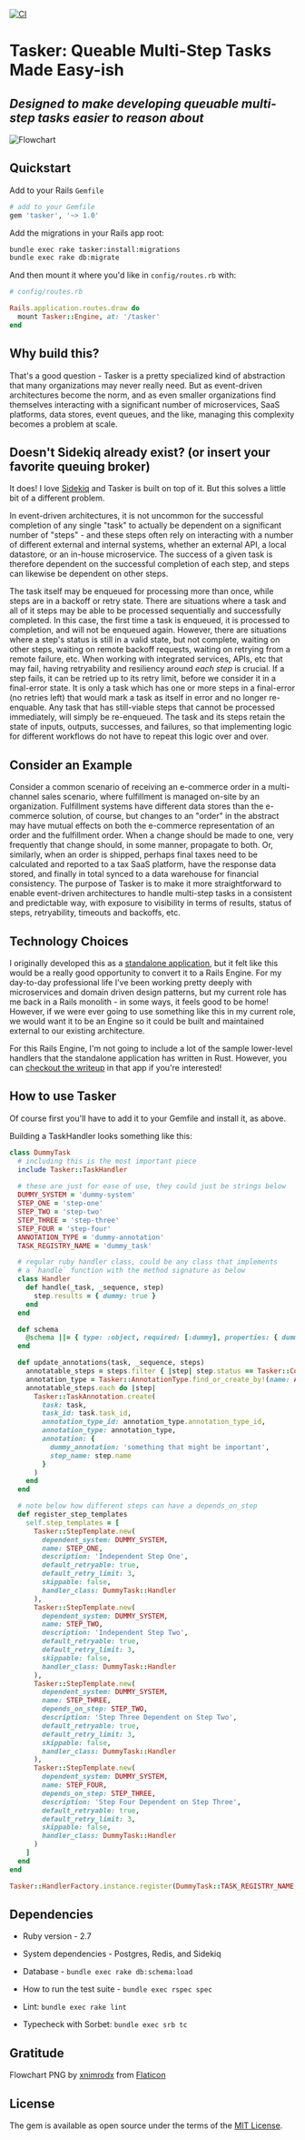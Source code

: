 [![CI](https://github.com/jcoletaylor/tasker/actions/workflows/main.yml/badge.svg)](https://github.com/jcoletaylor/tasker/actions/workflows/main.yml)

# Tasker: Queable Multi-Step Tasks Made Easy-ish

## *Designed to make developing queuable multi-step tasks easier to reason about*

![Flowchart](flowchart.png "Tasker")


## Quickstart

Add to your Rails `Gemfile`

```ruby
# add to your Gemfile
gem 'tasker', '~> 1.0'
```

Add the migrations in your Rails app root:

```bash
bundle exec rake tasker:install:migrations
bundle exec rake db:migrate
```

And then mount it where you'd like in `config/routes.rb` with:

```ruby
# config/routes.rb

Rails.application.routes.draw do
  mount Tasker::Engine, at: '/tasker'
end
```

## Why build this?

That's a good question - Tasker is a pretty specialized kind of abstraction that many organizations may never really need. But as event-driven architectures become the norm, and as even smaller organizations find themselves interacting with a significant number of microservices, SaaS platforms, data stores, event queues, and the like, managing this complexity becomes a problem at scale.

## Doesn't Sidekiq already exist? (or insert your favorite queuing broker)

It does! I love [Sidekiq](https://sidekiq.org/) and Tasker is built on top of it. But this solves a little bit of a different problem.

In event-driven architectures, it is not uncommon for the successful completion of any single "task" to actually be dependent on a significant number of "steps" - and these steps often rely on interacting with a number of different external and internal systems, whether an external API, a local datastore, or an in-house microservice. The success of a given task is therefore dependent on the successful completion of each step, and steps can likewise be dependent on other steps.

The task itself may be enqueued for processing more than once, while steps are in a backoff or retry state. There are situations where a task and all of it steps may be able to be processed sequentially and successfully completed. In this case, the first time a task is enqueued, it is processed to completion, and will not be enqueued again. However, there are situations where a step's status is still in a valid state, but not complete, waiting on other steps, waiting on remote backoff requests, waiting on retrying from a remote failure, etc. When working with integrated services, APIs, etc that may fail, having retryability and resiliency around *each step* is crucial. If a step fails, it can be retried up to its retry limit, before we consider it in a final-error state. It is only a task which has one or more steps in a final-error (no retries left) that would mark a task as itself in error and no longer re-enquable. Any task that has still-viable steps that cannot be processed immediately, will simply be re-enqueued. The task and its steps retain the state of inputs, outputs, successes, and failures, so that implementing logic for different workflows do not have to repeat this logic over and over.

## Consider an Example

Consider a common scenario of receiving an e-commerce order in a multi-channel sales scenario, where fulfillment is managed on-site by an organization. Fulfillment systems have different data stores than the e-commerce solution, of course, but changes to an "order" in the abstract may have mutual effects on both the e-commerce representation of an order and the fulfillment order. When a change should be made to one, very frequently that change should, in some manner, propagate to both. Or, similarly, when an order is shipped, perhaps final taxes need to be calculated and reported to a tax SaaS platform, have the response data stored, and finally in total synced to a data warehouse for financial consistency. The purpose of Tasker is to make it more straightforward to enable event-driven architectures to handle multi-step tasks in a consistent and predictable way, with exposure to visibility in terms of results, status of steps, retryability, timeouts and backoffs, etc.

## Technology Choices

I originally developed this as a [standalone application](https://github.com/jcoletaylor/tasker_rails), but it felt like this would be a really good opportunity to convert it to a Rails Engine. For my day-to-day professional life I've been working pretty deeply with microservices and domain driven design patterns, but my current role has me back in a Rails monolith - in some ways, it feels good to be home! However, if we were ever going to use something like this in my current role, we would want it to be an Engine so it could be built and maintained external to our existing architecture.

For this Rails Engine, I'm not going to include a lot of the sample lower-level handlers that the standalone application has written in Rust. However, you can [checkout the writeup](https://github.com/jcoletaylor/tasker_rails#technology-choices) in that app if you're interested!

## How to use Tasker

Of course first you'll have to add it to your Gemfile and install it, as above.

Building a TaskHandler looks something like this:

```ruby
class DummyTask
  # including this is the most important piece
  include Tasker::TaskHandler
  
  # these are just for ease of use, they could just be strings below
  DUMMY_SYSTEM = 'dummy-system'
  STEP_ONE = 'step-one'
  STEP_TWO = 'step-two'
  STEP_THREE = 'step-three'
  STEP_FOUR = 'step-four'
  ANNOTATION_TYPE = 'dummy-annotation'
  TASK_REGISTRY_NAME = 'dummy_task'

  # regular ruby handler class, could be any class that implements
  # a `handle` function with the method signature as below
  class Handler
    def handle(_task, _sequence, step)
      step.results = { dummy: true }
    end
  end

  def schema
    @schema ||= { type: :object, required: [:dummy], properties: { dummy: { type: 'boolean' } } }
  end

  def update_annotations(task, _sequence, steps)
    annotatable_steps = steps.filter { |step| step.status == Tasker::Constants::WorkflowStepStatuses::COMPLETE }
    annotation_type = Tasker::AnnotationType.find_or_create_by!(name: ANNOTATION_TYPE)
    annotatable_steps.each do |step|
      Tasker::TaskAnnotation.create(
        task: task,
        task_id: task.task_id,
        annotation_type_id: annotation_type.annotation_type_id,
        annotation_type: annotation_type,
        annotation: {
          dummy_annotation: 'something that might be important',
          step_name: step.name
        }
      )
    end
  end

  # note below how different steps can have a depends_on_step
  def register_step_templates
    self.step_templates = [
      Tasker::StepTemplate.new(
        dependent_system: DUMMY_SYSTEM,
        name: STEP_ONE,
        description: 'Independent Step One',
        default_retryable: true,
        default_retry_limit: 3,
        skippable: false,
        handler_class: DummyTask::Handler
      ),
      Tasker::StepTemplate.new(
        dependent_system: DUMMY_SYSTEM,
        name: STEP_TWO,
        description: 'Independent Step Two',
        default_retryable: true,
        default_retry_limit: 3,
        skippable: false,
        handler_class: DummyTask::Handler
      ),
      Tasker::StepTemplate.new(
        dependent_system: DUMMY_SYSTEM,
        name: STEP_THREE,
        depends_on_step: STEP_TWO,
        description: 'Step Three Dependent on Step Two',
        default_retryable: true,
        default_retry_limit: 3,
        skippable: false,
        handler_class: DummyTask::Handler
      ),
      Tasker::StepTemplate.new(
        dependent_system: DUMMY_SYSTEM,
        name: STEP_FOUR,
        depends_on_step: STEP_THREE,
        description: 'Step Four Dependent on Step Three',
        default_retryable: true,
        default_retry_limit: 3,
        skippable: false,
        handler_class: DummyTask::Handler
      )
    ]
  end
end

Tasker::HandlerFactory.instance.register(DummyTask::TASK_REGISTRY_NAME, DummyTask)

```
## Dependencies

* Ruby version - 2.7

* System dependencies - Postgres, Redis, and Sidekiq

* Database - `bundle exec rake db:schema:load`

* How to run the test suite - `bundle exec rspec spec`

* Lint: `bundle exec rake lint`

* Typecheck with Sorbet: `bundle exec srb tc`
## Gratitude

Flowchart PNG by [xnimrodx](https://www.flaticon.com/authors/xnimrodx) from [Flaticon](https://www.flaticon.com/) 

## License
The gem is available as open source under the terms of the [MIT License](https://opensource.org/licenses/MIT).
